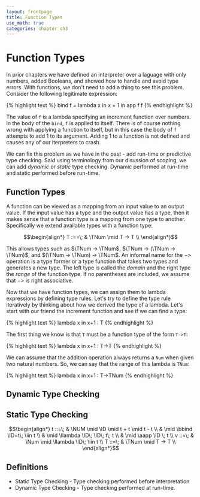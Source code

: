 ```yaml
---
layout: frontpage
title: Function Types
use_math: true
categories: chapter ch3
---
```


$$
\newcommand\calc{\mathsf{calc}\;}
\newcommand\parse{\mathsf{parse}\;}
\newcommand\typeof{\mathsf{typeof}\;}
\newcommand\interp{\mathsf{interp}\;}
\newcommand\eval{\mathsf{eval}\;}
\newcommand\NUM{\mathsf{NUM}\;}
\newcommand\ID{\mathsf{ID}\;}
\newcommand\iif{\mathsf{if}\;}
\newcommand\tthen{\;\mathsf{then}\;}
\newcommand\eelse{\;\mathsf{else}\;}
\newcommand\iisZero{\mathsf{isZero}\;}
\newcommand\bbind{\mathsf{bind}\;}
\newcommand\iin{\mathsf{in}\;}
\newcommand\aand{\;\mathsf{\&\&}\;}
\newcommand\lleq{\;\mathtt{<=}\;}
\newcommand\ttrue{\;\mathsf{true}}
\newcommand\ffalse{\;\mathsf{false}}
\newcommand\tnum{\;\mathsf{TNum}}
\newcommand\tbool{\;\mathsf{TBool}}
\newcommand\llambda{\mathsf{lambda}\;}
\newcommand\aapp{\mathsf{app}\;}
$$

# Function Types

In prior chapters we have defined an interpreter over a laguage with only numbers, added Booleans, and showed how to handle and avoid type errors.  With functions, we don't need to add a thing to see this problem.  Consider the following legitimate expression:

{% highlight text %}
bind f = lambda x in x + 1 in
  app f f
{% endhighlight %}

The value of `f` is a lambda specifying an increment function over numbers.  In the body of the `bind`, `f` is applied to itself.  There is of course nothing wrong with applying a function to itself, but in this case the body of `f` attempts to add 1 to its argument.  Adding 1 to a function is not defined and causes any of our iterpreters to crash.

We can fix this problem as we have in the past - add run-time or predictive type checking.  Said using terminology from our disussion of scoping, we can add *dynamic* or *static* type checking.  Dynamic performed at run-time and static performed before run-time.

## Function Types

A function can be viewed as a mapping from an input value to an output value.  If the input value has a type and the output value has a type, then it makes sense that a function type is a mapping from one type to another.  Specifically we extend available types with a function type:

$$\begin{align*}
T :==\; & \TNum \mid T -> T \\
\end{align*}$$

This allows types such as $\TNum -> \TNum$, $\TNum -> (\TNum -> \TNum)$, and $(\TNum -> \TNum) -> \TNum$.  An informal name for the $->$ operation is a type former or a type function that takes two types and generates a new type.  The left type is called the _domain_ and the right type the _range_ of the function type.  If no parentheses are included, we assume that $->$ is right associative.

Now that we have function types, we can assign them to lambda expressions by defining type rules.  Let's try to define the type rule iteratively by thinking about how we derived the type of a lambda.  Let's start with our friend the increment function and see if we can find a type:

{% highlight text %}
lambda x in x+1 : T
{% endhighlight %}

The first thing we know is that `T` must be a function type of the form `T->T`:

{% highlight text %}
lambda x in x+1 : T->T
{% endhighlight %}

We can assume that the addition operation always returns a `Num`  when given two natural numbers.  So, we can say that the range of this lambda is `TNum`:

{% highlight text %}
lambda x in x+1 : T->TNum
{% endhighlight %}


## Dynamic Type Checking

## Static Type Checking

$$\begin{align*}
t ::=\; & \NUM \mid \ID \mid t + t \mid t - t \\
	  & \mid \bbind \ID=t\; \iin t \\
	  & \mid \llambda \ID\; \ID\; t\; t \\
	  & \mid \aapp \ID \; t \\
v ::=\; & \Num \mid \llambda \ID\; \iin t \\
T ::=\; & \TNum \mid T -> T \\
\end{align*}$$

## Definitions
* Static Type Checking - Type checking performed before interpretation
* Dynamic Type Checking - Type checking performed at run-time.